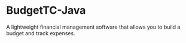 # BudgetTC-Java
A lightweight financial management software that allows you to build a budget and track expenses.
